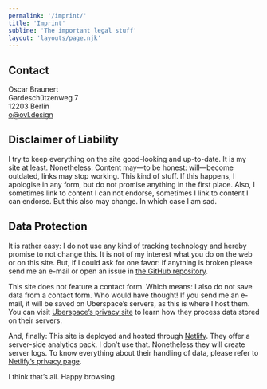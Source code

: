 ```yaml
---
permalink: '/imprint/'
title: 'Imprint'
subline: 'The important legal stuff'
layout: 'layouts/page.njk'
---
```


## Contact

Oscar Braunert<br />
Gardeschützenweg 7<br />
12203 Berlin<br />
[o@ovl.design](mailto:o@ovl.design)<br />

## Disclaimer of Liability

I try to keep everything on the site good-looking and up-to-date. It is my site at least. Nonetheless: Content may—to be honest: will—become outdated, links may stop working. This kind of stuff. If this happens, I apologise in any form, but do not promise anything in the first place. Also, I sometimes link to content I can not endorse, sometimes I link to content I can endorse. But this also may change. In which case I am sad.

## Data Protection

It is rather easy: I do not use any kind of tracking technology and hereby promise to not change this. It is not of my interest what you do on the web or on this site. But, if I could ask for one favor: if anything is broken please send me an e-mail or open an issue in [the GitHub repository](https://github.com/ovlb/home-11ty).

This site does not feature a contact form. Which means: I also do not save data from a contact form. Who would have thought! If you send me an e-mail, it will be saved on Uberspace’s servers, as this is where I host them. You can visit [Uberspace’s privacy site](https://uberspace.de/privacy) to learn how they process data stored on their servers.

And, finally: This site is deployed and hosted through [Netlify](https://www.netlify.com/). They offer a server-side analytics pack. I don’t use that. Nonetheless they will create server logs. To know everything about their handling of data, please refer to [Netlify’s privacy page](https://www.netlify.com/privacy/).

I think that’s all. Happy browsing.
